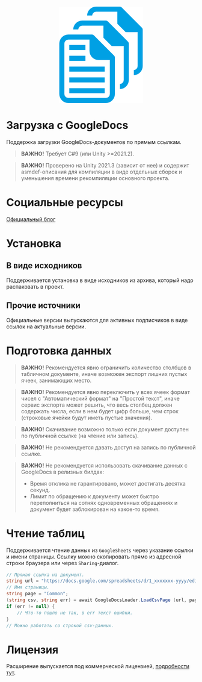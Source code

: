 <p align="center">
    <img src="./logo.png" alt="Logo">
</p>

# Загрузка с GoogleDocs
Поддержка загрузки GoogleDocs-документов по прямым ссылкам.

> **ВАЖНО!** Требует C#9 (или Unity >=2021.2).

> **ВАЖНО!** Проверено на Unity 2021.3 (зависит от нее) и содержит asmdef-описания для компиляции в виде отдельных сборок и уменьшения времени рекомпиляции основного проекта.


# Социальные ресурсы
[Официальный блог](https://leopotam.com)


# Установка


## В виде исходников
Поддерживается установка в виде исходников из архива, который надо распаковать в проект.


## Прочие источники
Официальные версии выпускаются для активных подписчиков в виде ссылок на актуальные версии.


# Подготовка данных
> **ВАЖНО!** Рекомендуется явно ограничить количество столбцов в табличном документе, иначе возможен экспорт лишних пустых ячеек, занимающих место.

> **ВАЖНО!** Рекомендуется явно переключить у всех ячеек формат чисел с "Автоматический формат" на "Простой текст", иначе сервис экспорта может решить, что весь столбец должен содержать числа, если в нем будет цифр больше, чем строк (строковые ячейки будут иметь пустые значения).

> **ВАЖНО!** Скачивание возможно только если документ доступен по публичной ссылке (на чтение или запись).

> **ВАЖНО!** Не рекомендуется давать доступ на запись по публичной ссылке.

> **ВАЖНО!** Не рекомендуется использовать скачивание данных с GoogleDocs в релизных билдах:
> * Время отклика не гарантировано, может достигать десятка секунд.
> * Лимит по обращению к документу может быстро переполниться на сотнях одновременных обращениях и документ будет заблокирован на какое-то время.

# Чтение таблиц
Поддерживается чтение данных из `GoogleSheets` через указание ссылки и имени страницы. Ссылку можно скопировать прямо из адресной
строки браузера или через `Sharing`-диалог.

```c#
// Прямая ссылка на документ.
string url = "https://docs.google.com/spreadsheets/d/1_xxxxxxx-yyyy/edit#gid=0";
// Имя страницы.
string page = "Common";
(string csv, string err) = await GoogleDocsLoader.LoadCsvPage (url, page);
if (err != null) {
    // Что-то пошло не так, в err текст ошибки.
}
// Можно работать со строкой csv-данных.
```


# Лицензия
Расширение выпускается под коммерческой лицензией, [подробности тут](./LICENSE.md).
